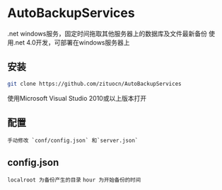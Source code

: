 # AutoBackupServices

.net windows服务，固定时间拖取其他服务器上的数据库及文件最新备份 
使用.net 4.0开发，可部署在windows服务器上

## 安装

```sh
git clone https://github.com/zituocn/AutoBackupServices
```

使用Microsoft Visual Studio 2010或以上版本打开


## 配置

```
手动修改 `conf/config.json` 和`server.json`

```

## config.json


`localroot 为备份产生的目录` 
`hour 为开始备份的时间`
